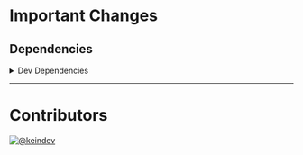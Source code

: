 # Important Changes

## Dependencies

<details>
<summary>Dev Dependencies</summary>

- Changed **[@tagproject/base-shared-config](https://www.npmjs.com/package/@tagproject/base-shared-config)** from `^2.2.0` to `^2.2.2`
- Changed **[@tagproject/docs-shared-config](https://www.npmjs.com/package/@tagproject/docs-shared-config)** from `^1.0.2` to `^1.0.4`
- Changed **[cspell](https://www.npmjs.com/package/cspell)** from `^5.19.3` to `^5.19.5`
- Changed **[prettier](https://www.npmjs.com/package/prettier)** from `^2.6.1` to `^2.6.2`

</details>

---

# Contributors

[![@keindev](https://avatars.githubusercontent.com/u/4527292?v=4&s=40)](https://github.com/keindev)

